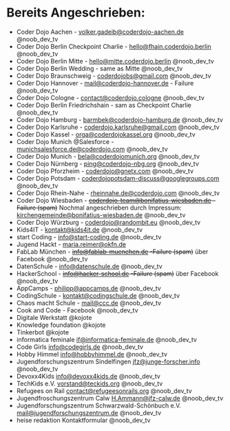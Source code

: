 # Bereits Angeschrieben:

* Coder Dojo Aachen - volker.gadeib@coderdojo-aachen.de @noob_dev_tv
* Coder Dojo Berlin Checkpoint Charlie - hello@fhain.coderdojo.berlin @noob_dev_tv
* Coder Dojo Berlin Mitte - hello@mitte.coderdojo.berlin @noob_dev_tv
* Coder Dojo Berlin Wedding - same as Mitte @noob_dev_tv
* Coder Dojo Braunschweig - coderdojobs@gmail.com @noob_dev_tv
* Coder Dojo Hannover - mail@coderdojo-hannover.de 		- Failure @noob_dev_tv
* Coder Dojo Cologne - contact@coderdojo.cologne @noob_dev_tv
* Coder Dojo Berlin Friedrichshain - sam as Checkpoint Charlie @noob_dev_tv
* Coder Dojo Hamburg - barmbek@coderdojo-hamburg.de @noob_dev_tv
* Coder Dojo Karlsruhe - coderdojo.karlsruhe@gmail.com @noob_dev_tv
* Coder Dojo Kassel - orga@coderdojokassel.org @noob_dev_tv
* Coder Dojo Munich @Salesforce - munichsalesforce.de@coderdojo.com @noob_dev_tv
* Coder Dojo Munich - bela@coderdojomunich.org @noob_dev_tv
* Coder Dojo Nürnberg - ping@coderdojo-nbg.org @noob_dev_tv
* Coder Dojo Pforzheim - coderdojo@gnetx.com @noob_dev_tv
* Coder Dojo Potsdam - coderdojopotsdam-discuss@googlegroups.com @noob_dev_tv
* Coder Dojo Rhein-Nahe - rheinnahe.de@coderdojo.com @noob_dev_tv
* Coder Dojo Wiesbaden - ~~coderdojo-team@bonifatius-wiesbaden.de   -Failure (spam)~~  Nochmal angeschrieben durch Impressum: kirchengemeinde@bonifatius-wiesbaden.de @noob_dev_tv
* Coder Dojo Würzburg - coderdojo@randombit.eu @noob_dev_tv
* Kids4IT - kontakt@kids4it.de @noob_dev_tv
* start Coding - info@start-coding.de @noob_dev_tv
* Jugend Hackt - maria.reimer@okfn.de
* FabLab München - ~~info@fablab-muenchen.de    -Failure (spam)~~ über Facebook @noob_dev_tv
* DatenSchule - info@datenschule.de @noob_dev_tv
* HackerSchool - ~~info@hacker-school.de  -Failure (spam)~~ über Facebook @noob_dev_tv
* AppCamps - philipp@appcamps.de @noob_dev_tv
* CodingSchule - kontakt@codingschule.de @noob_dev_tv
* Chaos macht Schule - mail@ccc.de @noob_dev_tv
* Cook and Code - Facebook @noob_dev_tv
* Digitale Werkstatt @kojote
* Knowledge foundation @kojote
* Tinkerbot @kojote
* informatica feminale if@informatica-feminale.de  @noob_dev_tv
* Code Girls info@codegirls.de @noob_dev_tv
* Hobby Himmel info@hobbyhimmel.de @noob_dev_tv
* Jugendforschungszentrum Sindelfingen jfz@junge-forscher.info @noob_dev_tv
* Devoxx4Kids info@devoxx4kids.de @noob_dev_tv
* TechKids e.V. vorstand@teckids.org @noob_dev_tv
* Refugees on Rail contact@refugeesonrails.org @noob_dev_tv
* Jugendfroschungszentrum Calw H.Ammann@jfz-calw.de @noob_dev_tv
* Jugendforschungszentrum Schwarzwald-Schönbuch e.V. mail@jugendforschungszentrum.de @noob_dev_tv
* heise redaktion Kontaktformular @noob_dev_tv
